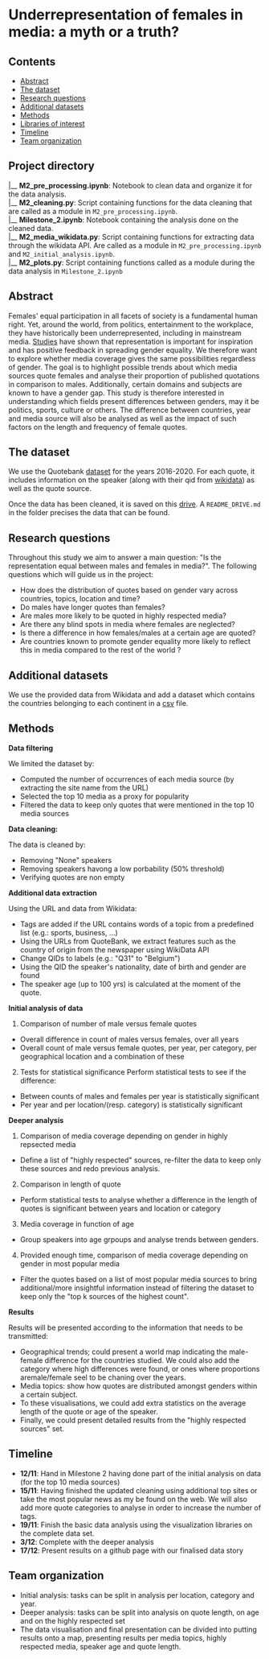 # Underrepresentation of females in media: a myth or a truth?

## Contents

* [Abstract](#abstract)
* [The dataset](#the-dataset)
* [Research questions](#research-questions)
* [Additional datasets](#additional-datasets)
* [Methods](#methods)
* [Libraries of interest](#libraries-of-interest)
* [Timeline](#timeline)
* [Team organization](#team-organization)

## Project directory

|__ **M2_pre_processing.ipynb**: Notebook to clean data and organize it for the data analysis.\
|__ **M2_cleaning.py**: Script containing functions for the data cleaning that are called as a module in `M2_pre_processing.ipynb`.\
|__ **Milestone_2.ipynb**: Notebook containing the analysis done on the cleaned data.\
|__ **M2_media_wikidata.py**: Script containing functions for extracting data through the wikidata API. Are called as a module in `M2_pre_processing.ipynb` and `M2_initial_analysis.ipynb`.\
|__ **M2_plots.py**: Script containing functions called as a module during the data analysis in `Milestone_2.ipynb`

## Abstract

Females' equal participation in all facets of society is a fundamental human right. Yet, around the world, from politics, entertainment to the workplace, they have historically been underrepresented, including in mainstream media. [Studies](https://www.tandfonline.com/doi/full/10.1080/23257962.2016.1260445) have shown that representation is important for inspiration and has positive feedback in spreading gender equality. We therefore want to explore whether media coverage gives the same possibilities regardless of gender.
The goal is to highlight possible trends about which media sources quote females and analyse their proportion of published quotations in comparison to males. Additionally, certain domains and subjects are known to have a gender gap. This study is therefore interested in understanding which fields present differences between genders, may it be politics, sports, culture or others. The difference between countries, year and media source will also be analysed as well as the impact of such factors on the length and frequency of female quotes.



## The dataset

We use the Quotebank [dataset](https://zenodo.org/record/4277311) for the years 2016-2020. For each quote, it includes information on the speaker (along with their qid from [wikidata](https://www.wikidata.org/wiki/Wikidata:Main_Page)) as well as the quote source.

Once the data has been cleaned, it is saved on this [drive](https://drive.google.com/drive/folders/1bP67GGJyPXD7bCr5c6f7O2fM40AWpXJN?usp=sharing). A `README_DRIVE.md` in the folder precises the data that can be found.

## Research questions

Throughout this study we aim to answer a main question: "Is the representation equal between males and females in media?". The following questions which will guide us in the project: 

- How does the distribution of quotes based on gender vary across countries, topics, location and time?
- Do males have longer quotes than females?
- Are males more likely to be quoted in highly respected media? 
- Are there any blind spots in media where females are neglected?
- Is there a difference in how females/males at a certain age are quoted?
- Are countries known to promote gender equality more likely to reflect this in media compared to the rest of the world ?


## Additional datasets

We use the provided data from Wikidata and add a dataset which contains the countries belonging to each continent in a [csv](https://github.com/dbouquin/IS_608/blob/master/NanosatDB_munging/Countries-Continents.csv) file. 

## Methods

**Data filtering**

We limited the dataset by:
- Computed the number of occurrences of each media source (by extracting the site name from the URL)
- Selected the top 10 media as a proxy for popularity 
- Filtered the data to keep only quotes that were mentioned in the top 10 media sources

**Data cleaning:**

The data is cleaned by: 
- Removing "None" speakers 
- Removing speakers havong a low porbability (50% threshold)
- Verifying quotes are non empty 

**Additional data extraction**

Using the URL and data from Wikidata: 
- Tags are added if the URL contains words of a topic from a predefined list (e.g.: sports, business, ...)
- Using the URLs from QuoteBank, we extract features such as the country of origin from the newspaper using WikiData API
- Change QIDs to labels (e.g.: "Q31" to "Belgium")
- Using the QID the speaker's nationality, date of birth and gender are found
- The speaker age (up to 100 yrs) is calculated at the moment of the quote.

**Initial analysis of data**

1. Comparison of number of male versus female quotes
- Overall difference in count of males versus females, over all years 
- Overall count of male versus female quotes, per year, per category, per geographical location and a combination of these

2. Tests for statistical significance 
Perform statistical tests to see if the difference:
- Between counts of males and females per year is statistically significant
- Per year and per location/(resp. category) is statistically significant

**Deeper analysis**

1. Comparison of media coverage depending on gender in highly repsected media
- Define a list of "highly respected" sources, re-filter the data to keep only these sources and redo previous analysis.

2. Comparison in length of quote
- Perform statistical tests to analyse whether a difference in the length of quotes is significant between years and location or category

3. Media coverage in function of age
- Group speakers into age grpoups and analyse trends between genders. 

4. Provided enough time, comparison of media coverage depending on gender in most popular media
- Filter the quotes based on a list of most popular media sources to bring additional/more insightful information instead of filtering the dataset to keep only the "top k sources of the highest count".


**Results**

Results will be presented according to the information that needs to be transmitted:
- Geographical trends; could present a world map indicating the male-female difference for the countries studied. We could also add the category where high differences were found, or ones where proportions aremale/female seel to be chaning over the years.
- Media topics: show how quotes are distributed amongst genders within a certain subject.
- To these visualisations, we could add extra statistics on the average length of the quote or age of the speaker.
- Finally, we could present detailed results from the "highly respected sources" set.


## Timeline

- **12/11**: Hand in Milestone 2 having done part of the initial analysis on data (for the top 10 media sources) 
- **15/11**: Having finished the updated cleaning using additional top sites or take the most popular news as my be found on the web. We will also add more quote categories to analyse in order to increase the number of tags.
- **19/11**: Finish the basic data analysis using the visualization libraries on the complete data set. 
- **3/12**: Complete with the deeper analysis
- **17/12**: Present results on a github page with our finalised data story

## Team organization 

- Initial analysis: tasks can be split in analysis per location, category and year. 
- Deeper analysis: tasks can be split into analysis on quote length, on age and on the highly respected set
- The data visualisation and final presentation can be divided into putting results onto a map, presenting results per media topics, highly respected media, speaker age and quote length.


